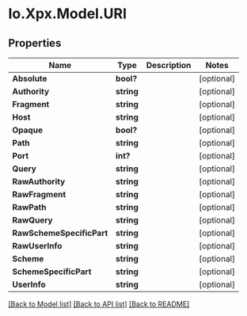 # Io.Xpx.Model.URI
## Properties

Name | Type | Description | Notes
------------ | ------------- | ------------- | -------------
**Absolute** | **bool?** |  | [optional] 
**Authority** | **string** |  | [optional] 
**Fragment** | **string** |  | [optional] 
**Host** | **string** |  | [optional] 
**Opaque** | **bool?** |  | [optional] 
**Path** | **string** |  | [optional] 
**Port** | **int?** |  | [optional] 
**Query** | **string** |  | [optional] 
**RawAuthority** | **string** |  | [optional] 
**RawFragment** | **string** |  | [optional] 
**RawPath** | **string** |  | [optional] 
**RawQuery** | **string** |  | [optional] 
**RawSchemeSpecificPart** | **string** |  | [optional] 
**RawUserInfo** | **string** |  | [optional] 
**Scheme** | **string** |  | [optional] 
**SchemeSpecificPart** | **string** |  | [optional] 
**UserInfo** | **string** |  | [optional] 

[[Back to Model list]](../README.md#documentation-for-models) [[Back to API list]](../README.md#documentation-for-api-endpoints) [[Back to README]](../README.md)

